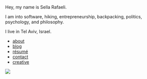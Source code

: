 Hey, my name is Sella Rafaeli.

I am into software, hiking, entrepreneurship, backpacking, politics, psychology, and philosophy. 

I live in Tel Aviv, Israel.

* [about](/about)
* [blog](/blog)
* [résumé](https://docs.google.com/document/d/1B3MohkhW5nNrnFe2ZRK6XNkntPUJ7T9cQKrT46qxqIM)
* [contact](/contact)
* [creative](/creative)

<img src="http://imgur.com/NJoZJIs.jpg">